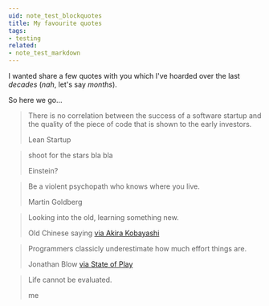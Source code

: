 ```yaml
---
uid: note_test_blockquotes
title: My favourite quotes
tags: 
- testing
related:
- note_test_markdown
---
```


I wanted share a few quotes with you which I've hoarded over the last *decades* (*nah*, let's say *months*).

So here we go...   

> There is no correlation between the success of a software startup and the quality of the piece of code that is shown to the early investors. <footer>Lean Startup</footer>

<!-- -->

> shoot for the stars bla bla <footer>Einstein?</footer>

<!-- -->

> Be a violent psychopath who knows where you live. <footer>Martin Goldberg</footer>

<!-- -->

> Looking into the old, learning something new. <footer>Old Chinese saying [via Akira Kobayashi](http://fontfeed.com/archives/akira-kobayashi-on-ff-clifford/)</footer>

<!-- -->

> Programmers classicly underestimate how much effort things are. <footer>Jonathan Blow [via State of Play](https://www.youtube.com/watch?v=HTumujaqEe8&list=UU1kYEPLh7TtoPdM0YSi0VlA)</footer>

<!-- -->

> Life cannot be evaluated. <footer>me</footer>